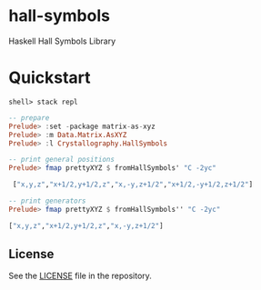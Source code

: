 # hall-symbols

Haskell Hall Symbols Library

# Quickstart

```shell
shell> stack repl
```

```haskell
-- prepare
Prelude> :set -package matrix-as-xyz
Prelude> :m Data.Matrix.AsXYZ
Prelude> :l Crystallography.HallSymbols

-- print general positions
Prelude> fmap prettyXYZ $ fromHallSymbols' "C -2yc"

 ["x,y,z","x+1/2,y+1/2,z","x,-y,z+1/2","x+1/2,-y+1/2,z+1/2"]

-- print generators
Prelude> fmap prettyXYZ $ fromHallSymbols'' "C -2yc"

["x,y,z","x+1/2,y+1/2,z","x,-y,z+1/2"]
```



## License

See the [LICENSE](LICENSE)
file in the repository.

